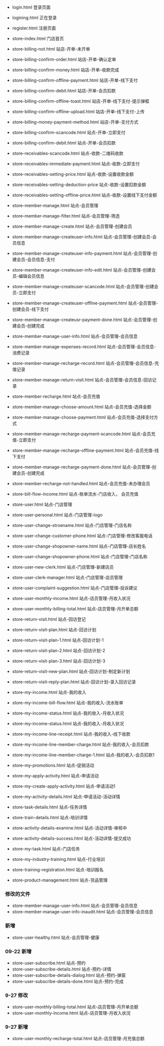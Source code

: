 - login.html   登录页面
- logining.html  正在登录
- register.html  注册页面

- store-index.html 门店首页
- store-billing-not.html 站店-开单-未开单

- store-billing-confirm-order.html 站店-开单-确认定单

- store-billing-confirm-money.html 站店-开单-收款完成
- store-billing-confirm-offline-payment.html 站店-开单-线下支付
- store-billing-confirm-debit.html 站店-开单-会员扣款
- store-billing-confirm-offline-toast.html 站店-开单-线下支付-提示弹框
- store-billing-confirm-offline-upload.html 站店-开单-线下支付-上传
- store-billing-money-payment-method.html 站店-开单-支付方式
- store-billing-confirm-scancode.html 站点-开单-立即支付
- store-billing-confirm-debit.html 站点-开单-会员扣款


- store-receivables-scancode.html 站点-收款-二维码收款
- store-receivables-immediate-payment.html 站点-收款-立即支付
- store-receivables-setting-price.html 站点-收款-设置收款金额
- store-receivables-setting-deduction-price 站点-收款-设置扣款金额
- store-receivables-setting-offline-price.html 站点-收款-设置线下支付金额


- store-member-manage.html 站点-会员管理
- store-member-manage-filter.html 站点-会员管理-筛选
- store-member-manage-create.html 站点-会员管理-创建会员
- store-member-manage-createuser-info.html 站点-会员管理-创建会员-会员信息
- store-member-manage-createuser-info-payment.html 站点-会员管理-创建会员-会员信息-支付
- store-member-manage-createuser-info-edit.html 站点-会员管理-创建会员-编辑会员信息

- store-member-manage-createuser-scancode.html 站点-会员管理-创建会员-立即支付
- store-member-manage-createuser-offline-payment.html 站点-会员管理-创建会员-线下支付
- store-member-manage-createusr-payment-done.html 站点-会员管理-创建会员-创建完成
- store-member-manage-user-info.html 站点-会员管理-会员信息

- store-member-manage-expenses-record.html 站点-会员管理-会员信息-消费记录
- store-member-manage-recharge-record.html 站点-会员管理-会员信息-充值记录
- store-member-manage-return-visit.html 站点-会员管理-会员信息-回访记录


- store-member-recharge.html 站点-会员充值
- store-member-manage-choose-amount.html 站点-会员充值-选择金额
- store-member-manage-choose-payment.html 站点-会员充值-选择支付方式
- store-member-manage-recharge-payment-scancode.html 站点-会员充值-立即支付
- store-member-manage-recharge-offline-payment.html 站点-会员充值-线下支付
- store-member-manage-recharge-payment-done.html 站点-会员管理-创建会员-创建完成
- store-member-recharge-not-handled.html 站点-会员充值-未办理会员


- store-bill-flow-income.html 站点-账单流水-门店收入， 会员充值
- store-user.html 站点-门店管理
- store-user-personal.html 站点-门店管理-logo

- store-user-change-stroename.html 站点-门店管理-门店名称
- store-user-change-customer-phone.html 站点-门店管理-修改客服电话
- store-user-change-shopowner-name.html 站点-门店管理-店长姓名
- store-user-change-shopowner-phone.html 站点-门店管理-门店名称
- store-user-new-clerk.html 站点-门店管理-新建店员
- store-user-clerk-manager.html 站点-门店管理-店员管理
- store-user-complaint-suggestion.html 站点-门店管理-投诉建议
- store-user-monthly-income.html 站点-店员管理-月收入状况
- store-user-monthly-billing-total.html 站点-店员管理-月开单总额


- store-return-visit.html 站点-回访登记
- store-return-visit-plan.html 站点-回访计划
- store-return-visit-plan-1.html 站点-回访计划-1
- store-return-visit-plan-2.html 站点-回访计划-2
- store-return-visit-plan-3.html 站点-回访计划-3
- store-return-visit-new-plan.html 站点-回访计划-制定新计划
- store-return-visit-reply-plan.html 站点-回访计划-录入回访记录

- store-my-income.html 站点-我的收入
- store-my-income-bill-flow.html  站点-我的收入-流水账单
- store-my-income-status.html 站点-我的收入-月收入状况
- store-my-income-status.html 站点-我的收入-月收入状况

- store-my-income-line-receipt.html 站点-我的收入-线下收款
- store-my-income-line-member-charge.html 站点-我的收入-会员扣款
- store-my-income-line-member-charge-1.html 站点-我的收入-会员扣款1

- store-my-promotions.html 站点-促销活动
- store-my-apply-activity.html 站点-申请活动
- store-my-create-apply-activity.html 站点-申请活动1
- store-my-activity-details.html 站点-申请活动-活动详情

- store-task-details.html 站点-任务详情
- store-train-details.html 站点-培训详情
- store-activity-details-examine.html 站点-活动详情-审核中
- store-activity-details-success.html 站点-活动详情-提交成功


- store-my-task.html 站点-门店任务
- store-my-industry-training.html 站点-行业培训

- store-training-registration.html 站点-培训报名
- store-product-management.html  站点-货品管理



### 修改的文件
- store-member-manage-user-info.html 站点-会员管理-会员信息
- store-member-manage-user-info-inaudit.html 站点-会员管理-会员信息

### 新增
- store-user-healthy.html 站点-会员管理-健康

### 09-22 新增
- store-user-subscribe.html 站点-预约
- store-user-subscribe-details.html 站点-预约-详情
- store-user-subscribe-details-dialog.html 站点-预约-弹窗
- store-user-subscribe-details-done.html 站点-预约-完成


### 9-27 修改
- store-user-monthly-billing-total.html 站点-店员管理-月开单总额
- store-user-monthly-income.html 站点-店员管理-月收入状况

### 9-27 新增
- store-user-monthly-recharge-total.html 站点-店员管理-月充值总额
